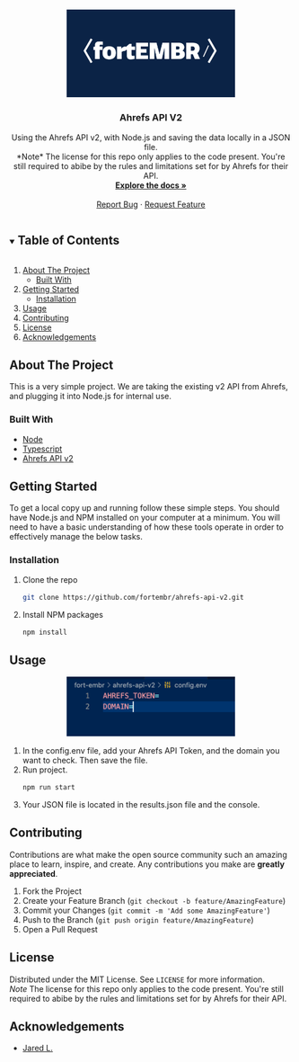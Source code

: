 <!--
*** Thanks for checking out the Best-README-Template. If you have a suggestion
*** that would make this better, please fork the repo and create a pull request
*** or simply open an issue with the tag "enhancement".
*** Thanks again! Now go create something AMAZING! :D
***
***
***
*** To avoid retyping too much info. Do a search and replace for the following:
*** carbondigitalus, node-text-encoder, carbondigitalus, email, project_title, project_description
-->

<!-- PROJECT SHIELDS -->
<!--
*** I'm using markdown "reference style" links for readability.
*** Reference links are enclosed in brackets [ ] instead of parentheses ( ).
*** See the bottom of this document for the declaration of the reference variables
*** for contributors-url, forks-url, etc. This is an optional, concise syntax you may use.
*** https://www.markdownguide.org/basic-syntax/#reference-style-links
-->

<!-- [![Contributors][contributors-shield]][contributors-url]
[![Forks][forks-shield]][forks-url]
[![Stargazers][stars-shield]][stars-url]
[![Issues][issues-shield]][issues-url]
[![MIT License][license-shield]][license-url] -->

<!-- PROJECT LOGO -->
<br />
<p align="center">
  <a href="https://github.com/fortembr/ahrefs-api-v2">
    <img src="images/logo.png" alt="Logo" width="300" height="">
  </a>

  <h3 align="center">Ahrefs API V2</h3>

  <p align="center">
    Using the Ahrefs API v2, with Node.js and saving the data locally in a JSON file.
    <br />
    *Note* The license for this repo only applies to the code present. You're still required to abibe by the rules and limitations set for by Ahrefs for their API. 
    <br />
    <a href="https://github.com/carbondigitalus/node-text-encoder"><strong>Explore the docs »</strong></a>
    <br />
    <br />
    <a href="https://github.com/carbondigitalus/node-text-encoder/issues">Report Bug</a>
    ·
    <a href="https://github.com/carbondigitalus/node-text-encoder/issues">Request Feature</a>
  </p>
</p>

<!-- TABLE OF CONTENTS -->
<details open="open">
  <summary><h2 style="display: inline-block">Table of Contents</h2></summary>
  <ol>
    <li>
      <a href="#about-the-project">About The Project</a>
      <ul>
        <li><a href="#built-with">Built With</a></li>
      </ul>
    </li>
    <li>
      <a href="#getting-started">Getting Started</a>
      <ul>
        <li><a href="#installation">Installation</a></li>
      </ul>
    </li>
    <li><a href="#usage">Usage</a></li>
    <li><a href="#contributing">Contributing</a></li>
    <li><a href="#license">License</a></li>
    <li><a href="#acknowledgements">Acknowledgements</a></li>
  </ol>
</details>

<!-- ABOUT THE PROJECT -->

## About The Project

This is a very simple project. We are taking the existing v2 API from Ahrefs, and plugging it into Node.js for internal use.

### Built With

- [Node](https://nodejs.org)
- [Typescript](http://typescript.com/)
- [Ahrefs API v2](https://app.ahrefs.com/api/)

<!-- GETTING STARTED -->

## Getting Started

To get a local copy up and running follow these simple steps. You should have Node.js and NPM installed on your computer at a minimum. You will need to have a basic understanding of how these tools operate in order to effectively manage the below tasks.

### Installation

1. Clone the repo
   ```sh
   git clone https://github.com/fortembr/ahrefs-api-v2.git
   ```
2. Install NPM packages
   ```sh
   npm install
   ```

<!-- USAGE EXAMPLES -->

## Usage

<p align="center">
  <img src="images/config.png" alt="screenshot code" width="300">
</p>

1. In the config.env file, add your Ahrefs API Token, and the domain you want to check. Then save the file.
2. Run project.
   ```sh
   npm run start
   ```
3. Your JSON file is located in the results.json file and the console.

<!-- CONTRIBUTING -->

## Contributing

Contributions are what make the open source community such an amazing place to learn, inspire, and create. Any contributions you make are **greatly appreciated**.

1. Fork the Project
2. Create your Feature Branch (`git checkout -b feature/AmazingFeature`)
3. Commit your Changes (`git commit -m 'Add some AmazingFeature'`)
4. Push to the Branch (`git push origin feature/AmazingFeature`)
5. Open a Pull Request

<!-- LICENSE -->

## License

Distributed under the MIT License. See `LICENSE` for more information.
<br>
_Note_ The license for this repo only applies to the code present. You're still required to abibe by the rules and limitations set for by Ahrefs for their API.

<!-- ACKNOWLEDGEMENTS -->

## Acknowledgements

- [Jared L.](https://github.com/jared-leddy)

<!-- MARKDOWN LINKS & IMAGES -->
<!-- https://www.markdownguide.org/basic-syntax/#reference-style-links -->

[contributors-shield]: https://img.shields.io/github/contributors/fortembr/repo.svg?style=for-the-badge
[contributors-url]: https://github.com/fortembr/ahrefs-api-v2/graphs/contributors
[forks-shield]: https://img.shields.io/github/forks/fortembr/repo.svg?style=for-the-badge
[forks-url]: https://github.com/fortembr/ahrefs-api-v2/network/members
[stars-shield]: https://img.shields.io/github/stars/fortembr/repo.svg?style=for-the-badge
[stars-url]: https://github.com/fortembr/ahrefs-api-v2/stargazers
[issues-shield]: https://img.shields.io/github/issues/fortembr/repo.svg?style=for-the-badge
[issues-url]: https://github.com/fortembr/ahrefs-api-v2/issues
[license-shield]: https://img.shields.io/github/license/fortembr/repo.svg?style=for-the-badge
[license-url]: https://github.com/fortembr/ahrefs-api-v2/blob/main/LICENSE
[linkedin-shield]: https://img.shields.io/badge/-LinkedIn-black.svg?style=for-the-badge&logo=linkedin&colorB=555
[linkedin-url]: https://linkedin.com/in/carbondigitalus
